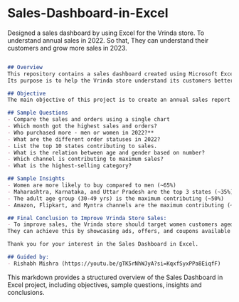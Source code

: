 # Sales-Dashboard-in-Excel
Designed a sales dashboard by using Excel for the Vrinda store. To understand annual sales in 2022. So that, They can understand their customers and grow more sales in 2023.

```markdown

## Overview
This repository contains a sales dashboard created using Microsoft Excel for the Vrinda store. The dashboard is designed to analyze annual sales data for the year 2022.
Its purpose is to help the Vrinda store understand its customers better and strategize to increase sales in 2023.

## Objective
The main objective of this project is to create an annual sales report for 2022 to aid the Vrinda store in understanding their customers and growing sales in the subsequent year, 2023.

## Sample Questions
- Compare the sales and orders using a single chart
- Which month got the highest sales and orders?
- Who purchased more - men or women in 2022?**
- What are the different order statuses in 2022?
- List the top 10 states contributing to sales.
- What is the relation between age and gender based on number?
- Which channel is contributing to maximum sales?
- What is the highest-selling category?

## Sample Insights
- Women are more likely to buy compared to men (~65%)
- Maharashtra, Karnataka, and Uttar Pradesh are the top 3 states (~35%)
- The adult age group (30-49 yrs) is the maximum contributing (~50%)
- Amazon, Flipkart, and Myntra channels are the maximum contributing (~80%)

## Final Conclusion to Improve Vrinda Store Sales:
- To improve sales, the Vrinda store should target women customers aged between 30-49 years residing in Maharashtra, Karnataka, and Uttar Pradesh.
They can achieve this by showcasing ads, offers, and coupons available on Amazon, Flipkart, and Myntra channels.

Thank you for your interest in the Sales Dashboard in Excel.

## Guided by:
- Rishabh Mishra (https://youtu.be/gTK5rNhWJyA?si=KqxfSyxPPa8EiqfF)           

```
This markdown provides a structured overview of the Sales Dashboard in Excel project, including objectives, sample questions, insights and conclusions.
